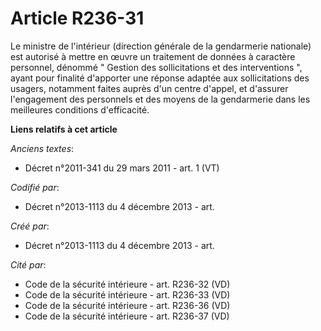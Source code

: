 # Article R236-31

Le ministre de l'intérieur (direction générale de la gendarmerie nationale) est autorisé à mettre en œuvre un traitement de
données à caractère personnel, dénommé " Gestion des sollicitations et des interventions ", ayant pour finalité d'apporter
une réponse adaptée aux sollicitations des usagers, notamment faites auprès d'un centre d'appel, et d'assurer l'engagement
des personnels et des moyens de la gendarmerie dans les meilleures conditions d'efficacité.

**Liens relatifs à cet article**

_Anciens textes_:

  - Décret n°2011-341 du 29 mars 2011 - art. 1 (VT)

_Codifié par_:

  - Décret n°2013-1113 du 4 décembre 2013 - art.

_Créé par_:

  - Décret n°2013-1113 du 4 décembre 2013 - art.

_Cité par_:

  - Code de la sécurité intérieure - art. R236-32 (VD)
  - Code de la sécurité intérieure - art. R236-33 (VD)
  - Code de la sécurité intérieure - art. R236-36 (VD)
  - Code de la sécurité intérieure - art. R236-37 (VD)
